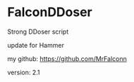 # FalconDDoser

Strong DDoser script

update for Hammer

my github: https://github.com/MrFalconn

version: 2.1



